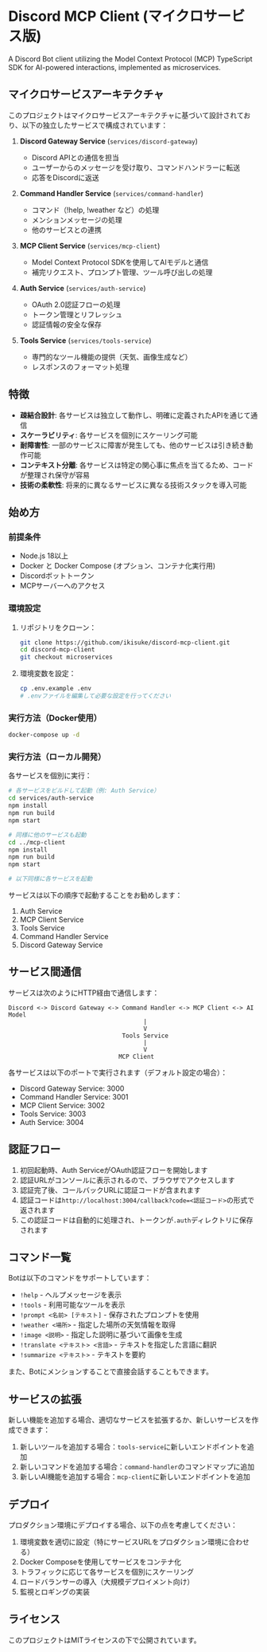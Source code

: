 # Discord MCP Client (マイクロサービス版)

A Discord Bot client utilizing the Model Context Protocol (MCP) TypeScript SDK for AI-powered interactions, implemented as microservices.

## マイクロサービスアーキテクチャ

このプロジェクトはマイクロサービスアーキテクチャに基づいて設計されており、以下の独立したサービスで構成されています：

1. **Discord Gateway Service** (`services/discord-gateway`)
   - Discord APIとの通信を担当
   - ユーザーからのメッセージを受け取り、コマンドハンドラーに転送
   - 応答をDiscordに返送

2. **Command Handler Service** (`services/command-handler`)
   - コマンド（!help, !weather など）の処理
   - メンションメッセージの処理
   - 他のサービスとの連携

3. **MCP Client Service** (`services/mcp-client`)
   - Model Context Protocol SDKを使用してAIモデルと通信
   - 補完リクエスト、プロンプト管理、ツール呼び出しの処理

4. **Auth Service** (`services/auth-service`)
   - OAuth 2.0認証フローの処理
   - トークン管理とリフレッシュ
   - 認証情報の安全な保存

5. **Tools Service** (`services/tools-service`)
   - 専門的なツール機能の提供（天気、画像生成など）
   - レスポンスのフォーマット処理

## 特徴

- **疎結合設計**: 各サービスは独立して動作し、明確に定義されたAPIを通じて通信
- **スケーラビリティ**: 各サービスを個別にスケーリング可能
- **耐障害性**: 一部のサービスに障害が発生しても、他のサービスは引き続き動作可能
- **コンテキスト分離**: 各サービスは特定の関心事に焦点を当てるため、コードが整理され保守が容易
- **技術の柔軟性**: 将来的に異なるサービスに異なる技術スタックを導入可能

## 始め方

### 前提条件

- Node.js 18以上
- Docker と Docker Compose (オプション、コンテナ化実行用)
- Discordボットトークン
- MCPサーバーへのアクセス

### 環境設定

1. リポジトリをクローン：
   ```bash
   git clone https://github.com/ikisuke/discord-mcp-client.git
   cd discord-mcp-client
   git checkout microservices
   ```

2. 環境変数を設定：
   ```bash
   cp .env.example .env
   # .envファイルを編集して必要な設定を行ってください
   ```

### 実行方法（Docker使用）

```bash
docker-compose up -d
```

### 実行方法（ローカル開発）

各サービスを個別に実行：

```bash
# 各サービスをビルドして起動（例: Auth Service）
cd services/auth-service
npm install
npm run build
npm start

# 同様に他のサービスも起動
cd ../mcp-client
npm install
npm run build
npm start

# 以下同様に各サービスを起動
```

サービスは以下の順序で起動することをお勧めします：
1. Auth Service
2. MCP Client Service
3. Tools Service
4. Command Handler Service
5. Discord Gateway Service

## サービス間通信

サービスは次のようにHTTP経由で通信します：

```
Discord <-> Discord Gateway <-> Command Handler <-> MCP Client <-> AI Model
                                      |
                                      V
                                Tools Service
                                      |
                                      V
                               MCP Client
```

各サービスは以下のポートで実行されます（デフォルト設定の場合）：
- Discord Gateway Service: 3000
- Command Handler Service: 3001
- MCP Client Service: 3002
- Tools Service: 3003
- Auth Service: 3004

## 認証フロー

1. 初回起動時、Auth ServiceがOAuth認証フローを開始します
2. 認証URLがコンソールに表示されるので、ブラウザでアクセスします
3. 認証完了後、コールバックURLに認証コードが含まれます
4. 認証コードは`http://localhost:3004/callback?code=<認証コード>`の形式で返されます
5. この認証コードは自動的に処理され、トークンが`.auth`ディレクトリに保存されます

## コマンド一覧

Botは以下のコマンドをサポートしています：

- `!help` - ヘルプメッセージを表示
- `!tools` - 利用可能なツールを表示
- `!prompt <名前> [テキスト]` - 保存されたプロンプトを使用
- `!weather <場所>` - 指定した場所の天気情報を取得
- `!image <説明>` - 指定した説明に基づいて画像を生成
- `!translate <テキスト> <言語>` - テキストを指定した言語に翻訳
- `!summarize <テキスト>` - テキストを要約

また、Botにメンションすることで直接会話することもできます。

## サービスの拡張

新しい機能を追加する場合、適切なサービスを拡張するか、新しいサービスを作成できます：

1. 新しいツールを追加する場合：`tools-service`に新しいエンドポイントを追加
2. 新しいコマンドを追加する場合：`command-handler`のコマンドマップに追加
3. 新しいAI機能を追加する場合：`mcp-client`に新しいエンドポイントを追加

## デプロイ

プロダクション環境にデプロイする場合、以下の点を考慮してください：

1. 環境変数を適切に設定（特にサービスURLをプロダクション環境に合わせる）
2. Docker Composeを使用してサービスをコンテナ化
3. トラフィックに応じて各サービスを個別にスケーリング
4. ロードバランサーの導入（大規模デプロイメント向け）
5. 監視とロギングの実装

## ライセンス

このプロジェクトはMITライセンスの下で公開されています。

